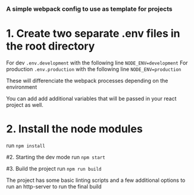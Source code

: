 ### A simple webpack config to use as template for projects

# 1. Create two separate .env files in the root directory
For dev `.env.development` with the following line `NODE_ENV=development`
For production `.env.production` with the following line `NODE_ENV=production`

These will differenciate the webpack processes depending on the environment 

You can add add additional variables that will be passed in your react project as well. 

# 2. Install the node modules 
run `npm install` 

#2. Starting the dev mode
run `npm start`

#3. Build the project 
run `npm run build` 

The project has some basic linting scripts and a few additional options to run an http-server to run the final build




